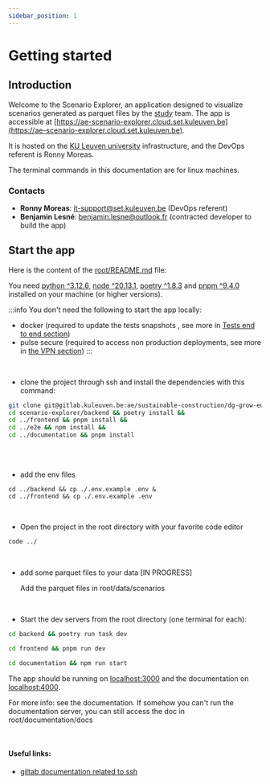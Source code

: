 ```yaml
---
sidebar_position: 1
---
```

# Getting started

## Introduction

Welcome to the Scenario Explorer, an application designed to visualize scenarios generated as parquet files by the [study](https://c.ramboll.com/life-cycle-emissions-of-eu-building-and-construction) team. The app is accessible at [https://ae-scenario-explorer.cloud.set.kuleuven.be](https://ae-scenario-explorer.cloud.set.kuleuven.be).

It is hosted on the [KU Leuven university](https://architectuur.kuleuven.be/architectural-engineering) infrastructure, and the DevOps referent is Ronny Moreas.

The terminal commands in this documentation are for linux machines.

### Contacts

- **Ronny Moreas**: it-support@set.kuleuven.be (DevOps referent)
- **Benjamin Lesné**: benjamin.lesne@outlook.fr (contracted developer to build the app)

## Start the app

Here is the content of the [root/README.md](https://gitlab.kuleuven.be/ae/sustainable-construction/dg-grow-eu-scenariotool/scenario-explorer/-/blob/develop/README.md?ref_type=heads) file:

You need [python ^3.12.6](https://www.python.org/downloads/), [node ^20.13.1](https://nodejs.org/en/download/package-manager), [poetry ^1.8.3](https://python-poetry.org/docs/) and [pnpm ^9.4.0](https://pnpm.io/installation#using-other-package-managers) installed on your machine (or higher versions).

:::info
You don't need the following to start the app locally:
- docker (required to update the tests snapshots , see more in [Tests end to end section](./Guides/Tests/end-to-end.md))
- pulse secure (required to access non production deployments, see more in [the VPN section](./Guides/How-to-setup-the-VPN.md))
  :::

<br/>

- clone the project through ssh and install the dependencies with this command:

```bash
git clone git@gitlab.kuleuven.be:ae/sustainable-construction/dg-grow-eu-scenariotool/scenario-explorer.git &&
cd scenario-explorer/backend && poetry install &&
cd ../frontend && pnpm install &&
cd ../e2e && npm install &&
cd ../documentation && pnpm install
```

<br/>
<br/>

* add the env files

```
cd ../backend && cp ./.env.example .env &
cd ../frontend && cp ./.env.example .env
```

<br/>

* Open the project in the root directory with your favorite code editor

```bash
code ../
```

<br/>

* add some parquet files to your data
  [IN PROGRESS]

  Add the parquet files in root/data/scenarios

<br/>


* Start the dev servers from the root directory (one terminal for each):

```bash
cd backend && poetry run task dev
```

```bash
cd frontend && pnpm run dev
```

```bash
cd documentation && npm run start
```

The app should be running on [localhost:3000](http://localhost:3000) and the documentation on [localhost:4000](http://localhost:4000).

For more info: see the documentation.
If somehow you can't run the documentation server, you can still access the doc in root/documentation/docs

<br/>

#### Useful links:

- [giltab documentation related to ssh](https://docs.gitlab.com/ee/user/ssh.html)
